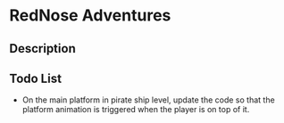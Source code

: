 # RedNose Adventures

## Description

## Todo List
- On the main platform in pirate ship level, update the code so that the 
platform animation is triggered when the player is on top of it.
